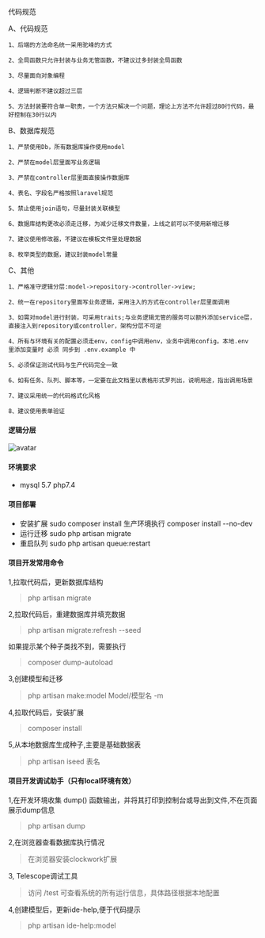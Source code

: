 代码规范

A、代码规范

    1、后端的方法命名统一采用驼峰的方式

    2、全局函数只允许封装与业务无管函数，不建议过多封装全局函数

    3、尽量面向对象编程
    
    4、逻辑判断不建议超过三层
    
    5、方法封装要符合单一职责，一个方法只解决一个问题，理论上方法不允许超过80行代码，最好控制在30行以内

B、数据库规范

    1、严禁使用Db，所有数据库操作使用model
    
    2、严禁在model层里面写业务逻辑
    
    3、严禁在controller层里面直接操作数据库
    
    4、表名、字段名严格按照laravel规范
    
    5、禁止使用join语句，尽量封装关联模型
    
    6、数据库结构更改必须走迁移，为减少迁移文件数量，上线之前可以不使用新增迁移
    
    7、建议使用修改器，不建议在模板文件里处理数据
    
    8、枚举类型的数据，建议封装model常量
    
C、其他

    1、严格准守逻辑分层:model->repository->controller->view;
    
    2、统一在repository里面写业务逻辑，采用注入的方式在controller层里面调用
    
    3、如需对model进行封装，可采用traits;与业务逻辑无管的服务可以额外添加service层，直接注入到repository或controller，架构分层不可逆
    
    4、所有与环境有关的配置必须走env，config中调用env，业务中调用config。本地.env 里添加变量时 必须 同步到 .env.example 中
    
    5、必须保证测试代码与生产代码完全一致

    6、如有任务、队列、脚本等，一定要在此文档里以表格形式罗列出，说明用途，指出调用场景

    7、建议采用统一的代码格式化风格

    8、建议使用表单验证

#### 逻辑分层

![avatar](https://afw656.oss-cn-beijing.aliyuncs.com/myfile/%E6%9E%B6%E6%9E%84%E5%88%86%E5%B1%82%20%281%29.png)

#### 环境要求
- mysql 5.7 php7.4

#### 项目部署
- 安装扩展 sudo composer install 生产环境执行 composer install --no-dev
- 运行迁移 sudo php artisan migrate
- 重启队列 sudo php artisan queue:restart

#### 项目开发常用命令
1,拉取代码后，更新数据库结构
> php artisan migrate

2,拉取代码后，重建数据库并填充数据
> php artisan migrate:refresh --seed

如果提示某个种子类找不到，需要执行
> composer dump-autoload

3,创建模型和迁移
> php artisan make:model Model/模型名 -m

4,拉取代码后，安装扩展
> composer install

5,从本地数据库生成种子,主要是基础数据表
> php artisan iseed 表名

#### 项目开发调试助手（只有local环境有效）
1,在开发环境收集 dump() 函数输出，并将其打印到控制台或导出到文件,不在页面展示dump信息
> php artisan dump

2,在浏览器查看数据库执行情况
> 在浏览器安装clockwork扩展

3, Telescope调试工具
> 访问 /test 可查看系统的所有运行信息，具体路径根据本地配置


4,创建模型后，更新ide-help,便于代码提示
> php artisan ide-help:model
